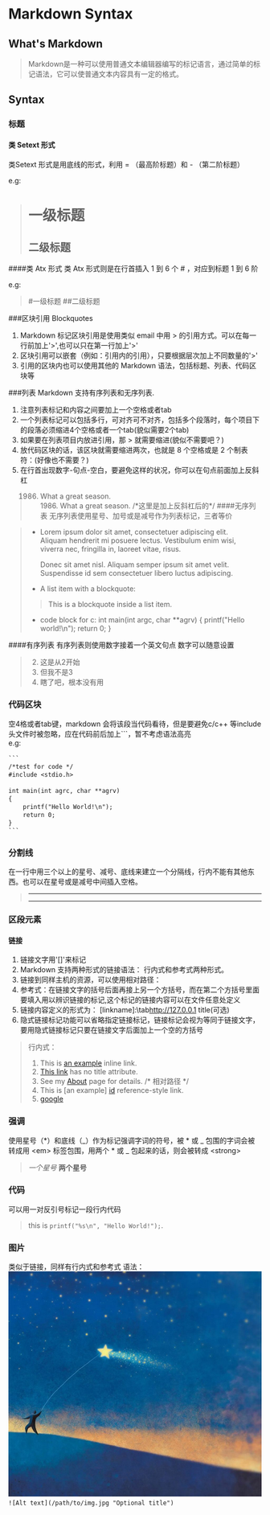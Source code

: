 # Markdown Syntax

## What's Markdown
>Markdown是一种可以使用普通文本编辑器编写的标记语言，通过简单的标记语法，它可以使普通文本内容具有一定的格式。

## Syntax

### 标题
#### 类 Setext 形式
类Setext 形式是用底线的形式，利用 = （最高阶标题）和 - （第二阶标题）

e.g:
>一级标题
>=========
>二级标题
>---------  

####类 Atx 形式
类 Atx 形式则是在行首插入 1 到 6 个 # ，对应到标题 1 到 6 阶

e.g:
>#一级标题
>##二级标题

###区块引用 Blockquotes
1. 	Markdown 标记区块引用是使用类似 email 中用 > 的引用方式。可以在每一行前加上'>',也可以只在第一行加上'>'
2. 	区块引用可以嵌套（例如：引用内的引用），只要根据层次加上不同数量的'>'
3. 	引用的区块内也可以使用其他的 Markdown 语法，包括标题、列表、代码区块等

###列表
Markdown 支持有序列表和无序列表.

1.	注意列表标记和内容之间要加上一个空格或者tab  
2.	一个列表标记可以包括多行，可对齐可不对齐，包括多个段落时，每个项目下的段落必须缩进4个空格或者一个tab(貌似需要2个tab)  
3.	如果要在列表项目内放进引用，那 > 就需要缩进(貌似不需要吧？)
4.	放代码区块的话，该区块就需要缩进两次，也就是 8 个空格或是 2 个制表符：(好像也不需要？)
5.	在行首出现数字-句点-空白，要避免这样的状况，你可以在句点前面加上反斜杠  
>	1986. What a great season.  
>	1986\. What a great season. /\*这里是加上反斜杠后的\*/
####无序列表
无序列表使用星号、加号或是减号作为列表标记，三者等价

>    
>*	Lorem ipsum dolor sit amet, consectetuer adipiscing elit.  
>	Aliquam hendrerit mi posuere lectus. Vestibulum enim wisi,  
>	viverra nec, fringilla in, laoreet vitae, risus.
>    
>		Donec sit amet nisl. Aliquam semper ipsum sit amet velit.  
>		Suspendisse id sem consectetuer libero luctus adipiscing.  
>	 
>+	A list item with a blockquote:
>	> This is a blockquote
>	> inside a list item. 
>-	code block for c:
>		int main(int argc, char **agrv)
>		{
>			printf("Hello world!\n");
>			return 0;
>		}  
>    

####有序列表
有序列表则使用数字接着一个英文句点
数字可以随意设置

>   
>	2. 这是从2开始
>	4. 但我不是3
>	5. 瞎了吧，根本没有用
>	

### 代码区块
空4格或者tab键，markdown 会将该段当代码看待，但是要避免c/c++ 等include头文件时被忽略，应在代码前后加上```，暂不考虑语法高亮  
e.g:

	```
	/*test for code */
	#include <stdio.h>

	int main(int agrc, char **agrv)
	{
		printf("Hello World!\n");
		return 0;
	} 
	```

### 分割线
在一行中用三个以上的星号、减号、底线来建立一个分隔线，行内不能有其他东西。也可以在星号或是减号中间插入空格。  
> 	***
>	- - - 

### 区段元素
#### 链接
1.	链接文字用'[]'来标记
2.	Markdown 支持两种形式的链接语法： 行内式和参考式两种形式。
3.	链接到同样主机的资源，可以使用相对路径：
4.	参考式：在链接文字的括号后面再接上另一个方括号，而在第二个方括号里面要填入用以辨识链接的标记,这个标记的链接内容可以在文件任意处定义
5.	链接内容定义的形式为：
	[linkname]:\tab<http://127.0.0.1> title(可选)
6.	隐式链接标记功能可以省略指定链接标记，链接标记会视为等同于链接文字，要用隐式链接标记只要在链接文字后面加上一个空的方括号
>	行内式：
>	1.	This is [an example](http://example.com/ "Title") inline link.  
>	2.	[This link](http://example.net/) has no title attribute.  
>	3.	See my [About](/about/) page for details. /\* 相对路径 \*/  
>	4.	[id]:	http://example.com/  "Optional Title Here" 
>	This is [an example] [id] reference-style link.
>	5.	[google]:	http://google.com
>	[google][]

### 强调
使用星号（*）和底线（_）作为标记强调字词的符号，被 * 或 _ 包围的字词会被转成用 &lt;em&gt; 标签包围，用两个 * 或 _ 包起来的话，则会被转成 &lt;strong&gt;
>	*一个星号*
>	**两个星号**

### 代码
可以用一对反引号标记一段行内代码
> 	this is `printf("%s\n", "Hello World!");`.

### 图片
类似于链接，同样有行内式和参考式
语法：
![picname](img.jpg)
`![Alt text](/path/to/img.jpg "Optional title")`


